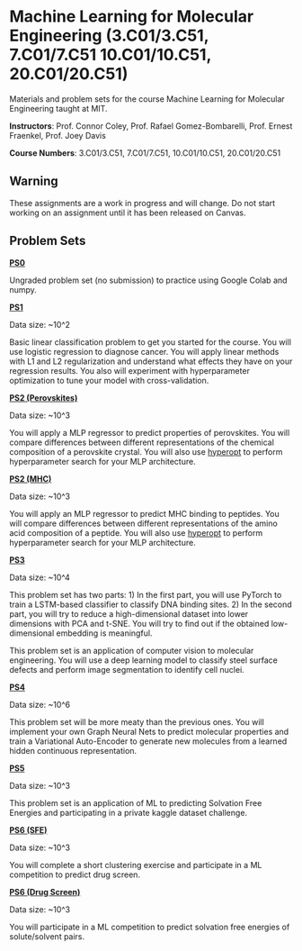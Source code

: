 # Machine Learning for Molecular Engineering (3.C01/3.C51, 7.C01/7.C51 10.C01/10.C51, 20.C01/20.C51)

Materials and problem sets for the course Machine Learning for Molecular Engineering taught at MIT.

**Instructors**: Prof. Connor Coley, Prof. Rafael Gomez-Bombarelli, Prof. Ernest Fraenkel, Prof. Joey Davis

**Course Numbers**: 3.C01/3.C51, 7.C01/7.C51, 10.C01/10.C51, 20.C01/20.C51

## Warning

These assignments are a work in progress and will change. Do not start working on an assignment until it has been released on Canvas.

## Problem Sets

[**PS0**](https://github.com/coleygroup/ML4MolEng/blob/main/psets/ps0/)

Ungraded problem set (no submission) to practice using Google Colab and numpy.

[**PS1**](https://github.com/coleygroup/ML4MolEng/blob/main/psets/ps1/)

Data size: ~10^2

Basic linear classification problem to get you started for the course. You will use logistic regression to diagnose cancer. You will apply linear methods with L1 and L2 regularization and understand what effects they have on your regression results. You also will experiment with hyperparameter optimization to tune your model with cross-validation.

[**PS2 (Perovskites)**](github.com/coleygroup/ML4MolEng/blob/main/psets/ps2-perov/) 

Data size: ~10^3

You will apply a MLP regressor to predict properties of perovskites. You will compare differences between different representations of the chemical composition of a perovskite crystal. You will also use [hyperopt](https://github.com/hyperopt/hyperopt) to perform hyperparameter search for your MLP architecture.

[**PS2 (MHC)**](https://github.com/coleygroup/ML4MolEng/blob/main/psets/ps2-MHC/)

Data size: ~10^3

You will apply an MLP regressor to predict MHC binding to peptides. You will compare differences between different representations of the amino acid composition of a peptide. You will also use [hyperopt](https://github.com/hyperopt/hyperopt) to perform hyperparameter search for your MLP architecture.

[**PS3**](https://github.com/coleygroup/ML4MolEng/blob/main/psets/ps3/)

Data size: ~10^4

This problem set has two parts: 1) In the first part, you will use PyTorch to train a LSTM-based classifier to classify DNA binding sites. 2) In the second part, you will try to reduce a high-dimensional dataset into lower dimensions with PCA and t-SNE. You will try to find out if the obtained low-dimensional embedding is meaningful. 

This problem set is an application of computer vision to molecular engineering. You will use a deep learning model to classify steel surface defects and perform image segmentation to identify cell nuclei.

[**PS4**](https://github.com/coleygroup/ML4MolEng/blob/main/psets/ps4/)

Data size: ~10^6

This problem set will be more meaty than the previous ones. You will implement your own Graph Neural Nets to predict molecular properties and train a Variational Auto-Encoder to generate new molecules from a learned hidden continuous representation.

[**PS5**](https://github.com/coleygroup/ML4MolEng/blob/main/psets/ps5/)

Data size: ~10^3

This problem set is an application of ML to predicting Solvation Free Energies and participating in a private kaggle dataset challenge.

[**PS6 (SFE)**](https://github.com/coleygroup/ML4MolEng/blob/main/psets/ps6-sfe/)

Data size: ~10^3

You will complete a short clustering exercise and participate in a ML competition to predict drug screen.

[**PS6 (Drug Screen)**](https://github.com/coleygroup/ML4MolEng/blob/master/psets/ps6-drug-screen/)

Data size: ~10^3

You will participate in a ML competition to predict solvation free energies of solute/solvent pairs.
